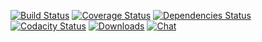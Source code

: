 [![Build Status][travis-img]][travis-url]
[![Coverage Status][coveralls-img]][coveralls-url]
[![Dependencies Status][david-img]][david-url]
[![Codacity Status][codacity-img]][codacity-url]
[![Downloads][downloads-img]][npm-url]
[![Chat][gitter-img]][gitter-url]


[travis-img]:    http://img.shields.io/travis/tcurdt/xstatic.svg?style=flat-square
[travis-url]:    https://travis-ci.org/tcurdt/xstatic
[coveralls-img]: http://img.shields.io/coveralls/tcurdt/xstatic/master.svg?style=flat-square
[coveralls-url]: https://coveralls.io/r/tcurdt/xstatic
[codacity-img]:  https://api.codacy.com/project/badge/grade/79c5a186b08a4e21b5f666f78cfd94df
[codacity-url]:  https://www.codacy.com/app/tcurdt/xstatic
[david-img]:     https://david-dm.org/tcurdt/xstatic.svg
[david-url]:     https://david-dm.org/tcurdt/xstatic
[downloads-img]: http://img.shields.io/npm/dm/tcurdt-xstatic.svg?style=flat-square
[gitter-img]:    https://img.shields.io/gitter/room/badges/shields.svg
[gitter-url]:    https://gitter.im/tcurdt/xstatic?utm_source=badge&utm_medium=badge&utm_campaign=github-badge&utm_content=badge

[npm-img]:       http://img.shields.io/npm/v/tcurdt-xstatic.svg?style=flat-square
[npm-url]:       https://npmjs.org/package/tcurdt-xstatic
[waffle-img]:    http://img.shields.io/github/issues/tcurdt/xstatic.svg?style=flat-square
[waffle-url]:    http://waffle.io/tcurdt/xstatic